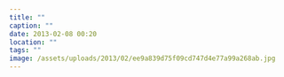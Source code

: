 ```yaml
---
title: ""
caption: ""
date: 2013-02-08 00:20
location: ""
tags: ""
image: /assets/uploads/2013/02/ee9a839d75f09cd747d4e77a99a268ab.jpg
---
```

